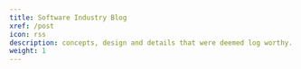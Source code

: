 ```yaml
---
title: Software Industry Blog
xref: /post
icon: rss
description: concepts, design and details that were deemed log worthy.
weight: 1
---
```


